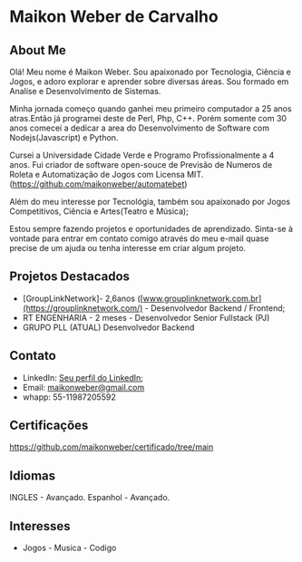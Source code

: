 # Maikon Weber de Carvalho 

## About Me
Olá! Meu nome é Maikon Weber. Sou apaixonado por Tecnologia, Ciência e Jogos, e adoro explorar e aprender sobre diversas áreas. Sou formado em Analíse e Desenvolvimento de Sistemas.

Minha jornada começo quando ganhei meu primeiro computador a 25 anos atras.Então já programei deste de Perl, Php, C++. Porém somente com 30 anos comecei a dedicar a  area do Desenvolvimento de Software com Nodejs(Javascript) e Python.

Cursei a Universidade Cidade Verde e Programo Profissionalmente a 4 anos.
Fui criador de software open-souce de Previsão de Numeros de Roleta e Automatização de Jogos com Licensa MIT. (https://github.com/maikonweber/automatebet)

Além do meu interesse por Tecnológia, também sou apaixonado por Jogos Competitivos, Ciência e Artes(Teatro e Música);

Estou sempre fazendo projetos e oportunidades de aprendizado.
Sinta-se à vontade para entrar em contato comigo através do meu  e-mail quase precise de um ajuda ou tenha interesse em criar algum projeto.

## Projetos Destacados
- [GroupLinkNetwork]- 2,6anos ([www.grouplinknetwork.com.br](https://grouplinknetwork.com/) - Desenvolvedor Backend / Frontend;
- RT ENGENHARIA - 2 meses - Desenvolvedor Senior Fullstack (PJ)
- GRUPO PLL (ATUAL) Desenvolvedor Backend
## Contato
- LinkedIn: [Seu perfil do LinkedIn](in/maikonwebercorp);
- Email: maikonweber@gmail.com
- whapp: 55-11987205592
  
## Certificações
https://github.com/maikonweber/certificado/tree/main 

## Idiomas
  INGLES - Avançado.
  Espanhol - Avançado. 

## Interesses
- Jogos - Musica - Codigo
